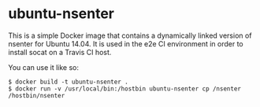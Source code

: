 # ubuntu-nsenter

This is a simple Docker image that contains a dynamically linked version of
nsenter for Ubuntu 14.04. It is used in the e2e CI environment in order to
install socat on a Travis CI host.

You can use it like so:

```
$ docker build -t ubuntu-nsenter .
$ docker run -v /usr/local/bin:/hostbin ubuntu-nsenter cp /nsenter /hostbin/nsenter
```

